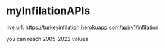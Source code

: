 # myInfilationAPIs
live url:  https://turkeyinfilation.herokuapp.com/api/v1/infilation

you can reach 2005-2022 values
